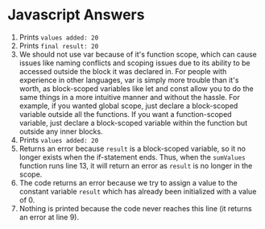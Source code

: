 # Javascript Answers

1. Prints `values added: 20`
2. Prints `final result: 20`
3. We should not use var because of it's function scope, which can cause issues like naming conflicts and scoping issues due to its ability to be accessed outside the block it was declared in. For people with experience in other languages, var is simply more trouble than it's worth, as block-scoped variables like let and const allow you to do the same things in a more intuitive manner and without the hassle. For example, if you wanted global scope, just declare a block-scoped variable outside all the functions. If you want a function-scoped variable, just declare a block-scoped variable within the function but outside any inner blocks.
4. Prints `values added: 20`
5. Returns an error because `result` is a block-scoped variable, so it no longer exists when the if-statement ends. Thus, when the `sumValues` function runs line 13, it will return an error as `result` is no longer in the scope.
6. The code returns an error because we try to assign a value to the constant variable `result` which has already been initialized with a value of 0.
7. Nothing is printed because the code never reaches this line (it returns an error at line 9).